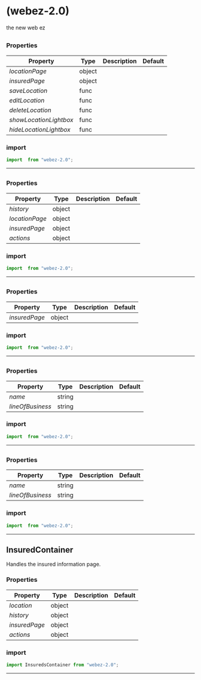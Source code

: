 #  (webez-2.0)

the new web ez


## 



### Properties

| Property | Type | Description | Default |
| -------- | ---- | ----------- | ------- |
| *locationPage* | object |  | 
| *insuredPage* | object |  | 
| *saveLocation* | func |  | 
| *editLocation* | func |  | 
| *deleteLocation* | func |  | 
| *showLocationLightbox* | func |  | 
| *hideLocationLightbox* | func |  | 

### import

```jsx
import  from "webez-2.0";
```

***

## 



### Properties

| Property | Type | Description | Default |
| -------- | ---- | ----------- | ------- |
| *history* | object |  | 
| *locationPage* | object |  | 
| *insuredPage* | object |  | 
| *actions* | object |  | 

### import

```jsx
import  from "webez-2.0";
```

***

## 



### Properties

| Property | Type | Description | Default |
| -------- | ---- | ----------- | ------- |
| *insuredPage* | object |  | 

### import

```jsx
import  from "webez-2.0";
```

***

## 



### Properties

| Property | Type | Description | Default |
| -------- | ---- | ----------- | ------- |
| *name* | string |  | 
| *lineOfBusiness* | string |  | 

### import

```jsx
import  from "webez-2.0";
```

***

## 



### Properties

| Property | Type | Description | Default |
| -------- | ---- | ----------- | ------- |
| *name* | string |  | 
| *lineOfBusiness* | string |  | 

### import

```jsx
import  from "webez-2.0";
```

***

## InsuredContainer

Handles the insured information page.

### Properties

| Property | Type | Description | Default |
| -------- | ---- | ----------- | ------- |
| *location* | object |  | 
| *history* | object |  | 
| *insuredPage* | object |  | 
| *actions* | object |  | 

### import

```jsx
import InsuredsContainer from "webez-2.0";
```

***
